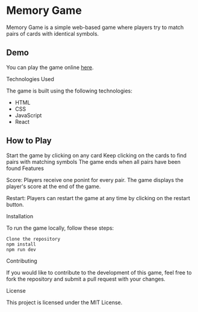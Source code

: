 # Memory Game

Memory Game is a simple web-based game where players try to match pairs of cards with identical symbols.

## Demo

You can play the game online [here](https://memory-game-khaki-seven.vercel.app).

Technologies Used

The game is built using the following technologies:

* HTML
* CSS
* JavaScript
* React


## How to Play

Start the game by clicking on any card
Keep clicking on the cards to find pairs with matching symbols
The game ends when all pairs have been found
Features

Score: Players receive one ponint for every pair. The game displays the player's score at the end of the game.

Restart: Players can restart the game at any time by clicking on the restart button.

Installation

To run the game locally, follow these steps:
```
Clone the repository
npm install
npm run dev
```
Contributing

If you would like to contribute to the development of this game, feel free to fork the repository and submit a pull request with your changes.

License

This project is licensed under the MIT License.





